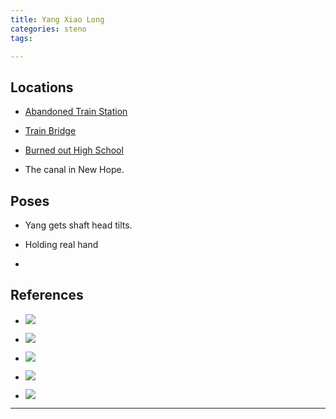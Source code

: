 ```yaml
---
title: Yang Xiao Long
categories: steno
tags: 

---
```




## Locations

- [Abandoned Train Station](https://www.google.com/maps/@40.3630656,-74.9454783,231m/data=!3m1!1e3)

- [Train Bridge](https://www.google.com/maps/@40.3758279,-74.949155,131m/data=!3m1!1e3)

- [Burned out High School](https://www.google.com/maps/@40.3678681,-74.9410977,135m/data=!3m1!1e3)

- The canal in New Hope.

## Poses

* Yang gets shaft head tilts.

* Holding real hand

* 

## References

* ![](https://i.imgur.com/wvroLUo.png)

* ![](https://i.imgur.com/5KDYv4F.png)

* ![](https://i.imgur.com/uqCWRC3.png)

* ![](https://i.imgur.com/r1eBQkG.png)

* ![](https://i.imgur.com/dEQWM4J.png)

---